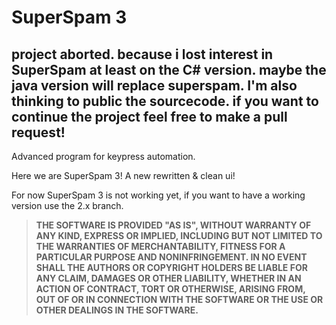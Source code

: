 # SuperSpam 3


## project aborted. because i lost interest in SuperSpam at least on the C# version. maybe the java version will replace superspam. I'm also thinking to public the sourcecode. if you want to continue the project feel free to make a pull request!


Advanced program for keypress automation.

Here we are SuperSpam 3! A new rewritten & clean ui!

For now SuperSpam 3 is not working yet, if you want to have a working version use the 2.x branch.

><b>THE SOFTWARE IS PROVIDED "AS IS", WITHOUT WARRANTY OF ANY KIND, EXPRESS OR IMPLIED,
>INCLUDING BUT NOT LIMITED TO THE WARRANTIES OF MERCHANTABILITY,
>FITNESS FOR A PARTICULAR PURPOSE AND NONINFRINGEMENT.
>IN NO EVENT SHALL THE AUTHORS OR COPYRIGHT HOLDERS BE LIABLE FOR ANY CLAIM,
>DAMAGES OR OTHER LIABILITY, WHETHER IN AN ACTION OF CONTRACT, TORT OR OTHERWISE, ARISING FROM,
>OUT OF OR IN CONNECTION WITH THE SOFTWARE OR THE USE OR OTHER DEALINGS IN THE SOFTWARE.</b>
